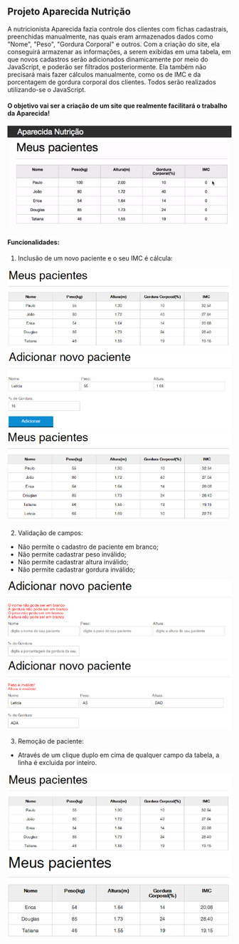 ## Projeto Aparecida Nutrição

A nutricionista Aparecida fazia controle dos clientes com fichas cadastrais, preenchidas manualmente, nas quais eram armazenados dados como "Nome", "Peso", "Gordura Corporal" e outros. Com a criação do site, ela conseguirá armazenar as informações, a serem exibidas em uma tabela, em que novos cadastros serão adicionados dinamicamente por meio do JavaScript, e poderão ser filtrados posteriormente. Ela também não precisará mais fazer cálculos manualmente, como os de IMC e da porcentagem de gordura corporal dos clientes. Todos serão realizados utilizando-se o JavaScript. 

#### O objetivo vai ser a criação de um site que realmente facilitará o trabalho da Aparecida!

![](/img/tabela-aparecida-nutricao.png)

#### Funcionalidades:

1. Inclusão de um novo paciente e o seu IMC é cálcula:

![](/img/tabela-pacientes.png)
![](/img/cadastro-paciente.png)
![](/img/nova-lista-pacientes.png)

2. Validação de campos:

- Não permite o cadastro de paciente em branco;
- Não permite cadastrar peso inválido;
- Não permite cadastrar altura inválido;
- Não permite cadastrar gordura inválido;

![](/img/valida-campo-em-branco.png)
![](/img/valida-valores-invalidos.png)

3. Remoção de paciente:

- Através de um clique duplo em cima de qualquer campo da tabela, a linha é excluida por inteiro.

![](/img/tabela-pacientes.png)
![](/img/remove-pacientes.png)